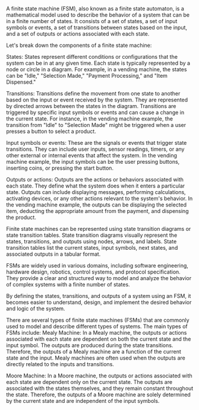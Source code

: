 A finite state machine (FSM), also known as a finite state automaton, is a mathematical model used to describe the behavior of a system that can be in a finite number of states. It consists of a set of states, a set of input symbols or events, a set of transitions between states based on the input, and a set of outputs or actions associated with each state.

Let's break down the components of a finite state machine:

States: States represent different conditions or configurations that the system can be in at any given time. Each state is typically represented by a node or circle in a diagram. For example, in a vending machine, the states can be "Idle," "Selection Made," "Payment Processing," and "Item Dispensed."

Transitions: Transitions define the movement from one state to another based on the input or event received by the system. They are represented by directed arrows between the states in the diagram. Transitions are triggered by specific input symbols or events and can cause a change in the current state. For instance, in the vending machine example, the transition from "Idle" to "Selection Made" might be triggered when a user presses a button to select a product.

Input symbols or events: These are the signals or events that trigger state transitions. They can include user inputs, sensor readings, timers, or any other external or internal events that affect the system. In the vending machine example, the input symbols can be the user pressing buttons, inserting coins, or pressing the start button.

Outputs or actions: Outputs are the actions or behaviors associated with each state. They define what the system does when it enters a particular state. Outputs can include displaying messages, performing calculations, activating devices, or any other actions relevant to the system's behavior. In the vending machine example, the outputs can be displaying the selected item, deducting the appropriate amount from the payment, and dispensing the product.

Finite state machines can be represented using state transition diagrams or state transition tables. State transition diagrams visually represent the states, transitions, and outputs using nodes, arrows, and labels. State transition tables list the current states, input symbols, next states, and associated outputs in a tabular format.

FSMs are widely used in various domains, including software engineering, hardware design, robotics, control systems, and protocol specification. They provide a clear and structured way to model and analyze the behavior of complex systems with a finite number of states.

By defining the states, transitions, and outputs of a system using an FSM, it becomes easier to understand, design, and implement the desired behavior and logic of the system.


There are several types of finite state machines (FSMs) that are commonly used to model and describe different types of systems. The main types of FSMs include:
Mealy Machine: In a Mealy machine, the outputs or actions associated with each state are dependent on both the current state and the input symbol. The outputs are produced during the state transitions. Therefore, the outputs of a Mealy machine are a function of the current state and the input. Mealy machines are often used when the outputs are directly related to the inputs and transitions.

Moore Machine: In a Moore machine, the outputs or actions associated with each state are dependent only on the current state. The outputs are associated with the states themselves, and they remain constant throughout the state. Therefore, the outputs of a Moore machine are solely determined by the current state and are independent of the input symbols.

